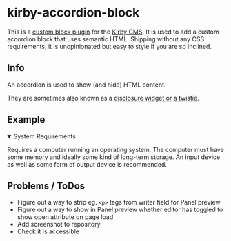 # kirby-accordion-block

This is a [custom block plugin](https://getkirby.com/docs/reference/panel/fields/blocks) for the [Kirby CMS](https://github.com/getkirby/kirby). It is used to add a custom accordion block that uses semantic HTML. Shipping without any CSS requirements, it is unopinionated but easy to style if you are so inclined.

## Info
An accordion is used to show (and hide) HTML content.

They are sometimes also known as a [disclosure widget or a twistie](https://developer.mozilla.org/en-US/docs/Web/HTML/Element/details).

## Example
<details open>
	<summary>System Requirements</summary>
	<p>Requires a computer running an operating system. The computer
  must have some memory and ideally some kind of long-term storage.
  An input device as well as some form of output device is
  recommended.</p>
</details>

## Problems / ToDos
* Figure out a way to strip eg. `<p>` tags from writer field for Panel preview
* Figure out a way to show in Panel preview whether editor has toggled to show open attribute on page load
* Add screenshot to repository
* Check it is accessible
